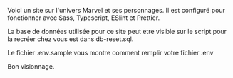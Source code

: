 Voici un site sur l'univers Marvel et ses personnages.
Il est configuré pour fonctionner avec Sass, Typescript, ESlint et Prettier.

La base de données utilisée pour ce site peut etre visible sur le script pour la recréer chez vous est dans db-reset.sql.

Le fichier .env.sample vous montre comment remplir votre fichier .env

Bon visionnage.
